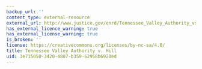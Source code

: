 ```yaml
---
backup_url: ''
content_type: external-resource
external_url: http://www.justice.gov/enrd/Tennessee_Valley_Authority_vs_Hill.html
has_external_licence_warning: true
has_external_license_warning: true
is_broken: ''
license: https://creativecommons.org/licenses/by-nc-sa/4.0/
title: Tennessee Valley Authority v. Hill
uid: 3e715050-3420-4807-b359-62958b6920ed
---
```

